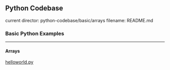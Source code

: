 ## Python Codebase

current director: python-codebase/basic/arrays
filename: README.md

### Basic Python Examples
----
#### Arrays

[helloworld.py](helloworld.py)
